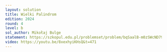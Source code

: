 ```yaml
---
layout: solution
title: Wielki Palindrom
edition: 2024
round: 4
level: b
sol_author: Mikołaj Bulge
statement: https://szkopul.edu.pl/problemset/problem/bqSaalB-m0zSWcND79LG6RXc/site/
video: https://youtu.be/8xexhyiKHsQ&t=471
---
```


